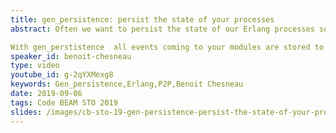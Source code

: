 ```yaml
---
title: gen_persistence: persist the state of your processes
abstract: Often we want to persist the state of our Erlang processes so that it can be recovered after a crash, started/restarted on demand (via a supervisor or manually) or migrated in the cluster via a storage provider. To solve it I have created a  new small opensource library.

With gen_perstistence  all events coming to your modules are stored to the disk and replayed on the restart but it’s also possible to store a snapshot of the state to reduce the recovery time. An implementation of gen_statem and gen_server with persistence is also provided.
speaker_id: benoit-chesneau
type: video
youtube_id: g-2qYXMexg8
keywords: Gen_persistence,Erlang,P2P,Benoit Chesneau
date: 2019-09-06
tags: Code BEAM STO 2019
slides: /images/cb-sto-19-gen-persistence-persist-the-state-of-your-processes-benoit-chesneau-compressed.pdf
---
```


